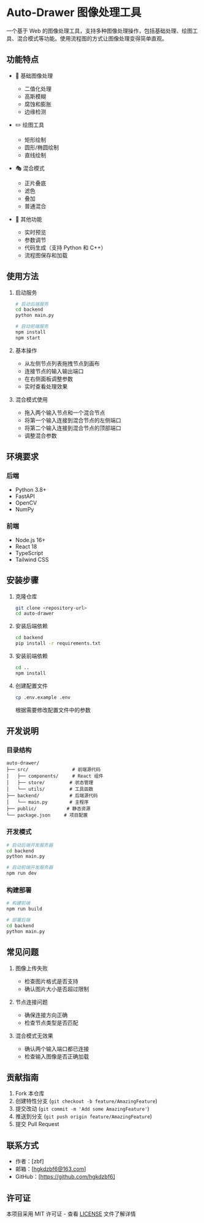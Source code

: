 # Auto-Drawer 图像处理工具

一个基于 Web 的图像处理工具，支持多种图像处理操作，包括基础处理、绘图工具、混合模式等功能。使用流程图的方式让图像处理变得简单直观。

## 功能特点

- 🎨 基础图像处理
  - 二值化处理
  - 高斯模糊
  - 腐蚀和膨胀
  - 边缘检测

- ✏️ 绘图工具
  - 矩形绘制
  - 圆形/椭圆绘制
  - 直线绘制

- 🎭 混合模式
  - 正片叠底
  - 滤色
  - 叠加
  - 普通混合

- 📝 其他功能
  - 实时预览
  - 参数调节
  - 代码生成（支持 Python 和 C++）
  - 流程图保存和加载

## 使用方法

1. 启动服务
   ```bash
   # 启动后端服务
   cd backend
   python main.py

   # 启动前端服务
   npm install
   npm start
   ```

2. 基本操作
   - 从左侧节点列表拖拽节点到画布
   - 连接节点的输入输出端口
   - 在右侧面板调整参数
   - 实时查看处理效果

3. 混合模式使用
   - 拖入两个输入节点和一个混合节点
   - 将第一个输入连接到混合节点的左侧端口
   - 将第二个输入连接到混合节点的顶部端口
   - 调整混合参数

## 环境要求

### 后端
- Python 3.8+
- FastAPI
- OpenCV
- NumPy

### 前端
- Node.js 16+
- React 18
- TypeScript
- Tailwind CSS

## 安装步骤

1. 克隆仓库
   ```bash
   git clone <repository-url>
   cd auto-drawer
   ```

2. 安装后端依赖
   ```bash
   cd backend
   pip install -r requirements.txt
   ```

3. 安装前端依赖
   ```bash
   cd ..
   npm install
   ```

4. 创建配置文件
   ```bash
   cp .env.example .env
   ```
   根据需要修改配置文件中的参数

## 开发说明

### 目录结构
```
auto-drawer/
├── src/                # 前端源代码
│   ├── components/     # React 组件
│   ├── store/         # 状态管理
│   └── utils/         # 工具函数
├── backend/           # 后端源代码
│   └── main.py        # 主程序
├── public/           # 静态资源
└── package.json     # 项目配置
```

### 开发模式
```bash
# 启动后端开发服务器
cd backend
python main.py

# 启动前端开发服务器
npm run dev
```

### 构建部署
```bash
# 构建前端
npm run build

# 部署后端
cd backend
python main.py
```

## 常见问题

1. 图像上传失败
   - 检查图片格式是否支持
   - 确认图片大小是否超过限制

2. 节点连接问题
   - 确保连接方向正确
   - 检查节点类型是否匹配

3. 混合模式无效果
   - 确认两个输入端口都已连接
   - 检查输入图像是否正确加载

## 贡献指南

1. Fork 本仓库
2. 创建特性分支 (`git checkout -b feature/AmazingFeature`)
3. 提交改动 (`git commit -m 'Add some AmazingFeature'`)
4. 推送到分支 (`git push origin feature/AmazingFeature`)
5. 提交 Pull Request

## 联系方式

- 作者：[zbf]
- 邮箱：[hgkdzbf6@163.com]
- GitHub：[https://github.com/hgkdzbf6]

## 许可证

本项目采用 MIT 许可证 - 查看 [LICENSE](LICENSE) 文件了解详情
